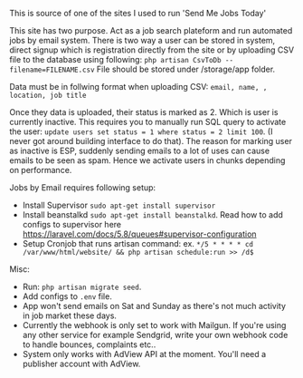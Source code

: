 This is source of one of the sites I used to run 'Send Me Jobs Today'

This site has two purpose. Act as a job search plateform and run automated jobs by email system. There is two way a user can be stored in system, direct signup which is registration directly from the site or by uploading CSV file to the database using following: `php artisan CsvToDb --filename=FILENAME.csv` File should be stored under /storage/app folder. 

Data must be in follwing format when uploading CSV:
`email, name, , location, job title`

Once they data is uploaded, their status is marked as 2. Which is user is currently inactive. This requires you to manually run SQL query to activate the user: `update users set status = 1 where status = 2 limit 100`. (I never got around building interface to do that). The reason for marking user as inactive  is ESP, suddenly sending emails to a lot of uses can cause emails to be seen as spam. Hence we activate users in chunks depending on performance.

Jobs by Email requires following setup:
- Install Supervisor `sudo apt-get install supervisor`
- Install beanstalkd `sudo apt-get install beanstalkd`. Read how to add configs to supervisor here https://laravel.com/docs/5.8/queues#supervisor-configuration
- Setup Cronjob that runs artisan command: ex. `*/5 * * * * cd /var/www/html/website/ && php artisan schedule:run >> /d$`

Misc:
- Run: `php artisan migrate seed`.
- Add configs to `.env` file.
- App won't send emails on Sat and Sunday as there's not much activity in job market these days.
- Currently the webhook is only set to work with Mailgun. If you're using any other service for example Sendgrid, write your own webhook code to handle bounces, complaints etc..
- System only works with AdView API at the moment. You'll need a publisher account with AdView.